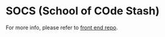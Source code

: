 # SOCS (School of COde Stash)

For more info, please refer to [front end repo](https://github.com/SchoolOfCode/socs-front-end-wipit).
